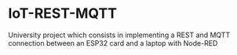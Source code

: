 # IoT-REST-MQTT
University project which consists in implementing a REST and MQTT connection between an ESP32 card and a laptop with Node-RED
